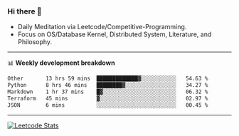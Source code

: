 ### Hi there 👋
* Daily Meditation via Leetcode/Competitive-Programming.
* Focus on OS/Database Kernel, Distributed System, Literature, and Philosophy.

-------

📊 **Weekly development breakdown**
<!--START_SECTION:waka-->

```txt
Other       13 hrs 59 mins  █████████████▓░░░░░░░░░░░   54.63 %
Python      8 hrs 46 mins   ████████▓░░░░░░░░░░░░░░░░   34.27 %
Markdown    1 hr 37 mins    █▓░░░░░░░░░░░░░░░░░░░░░░░   06.32 %
Terraform   45 mins         ▓░░░░░░░░░░░░░░░░░░░░░░░░   02.97 %
JSON        6 mins          ░░░░░░░░░░░░░░░░░░░░░░░░░   00.45 %
```

<!--END_SECTION:waka-->

-------

[![Leetcode Stats](https://leetcard.jacoblin.cool/hzhang413?font=Fira+Mono)](https://leetcode.com/fxrc)
<!-- ![image](./cyberpunk-ghost-in-the-shell.gif)
![image](./gis-archive.png) -->
